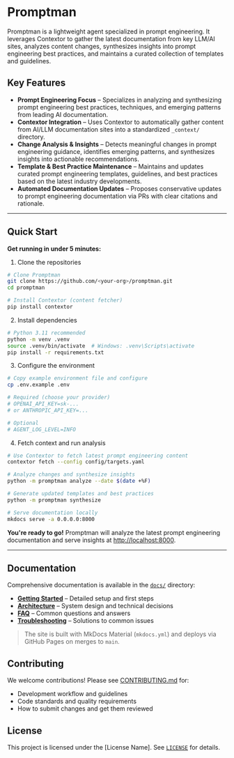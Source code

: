 # Promptman

Promptman is a lightweight agent specialized in prompt engineering. It leverages Contextor to gather the latest documentation from key LLM/AI sites, analyzes content changes, synthesizes insights into prompt engineering best practices, and maintains a curated collection of templates and guidelines. 

## Key Features

- **Prompt Engineering Focus** – Specializes in analyzing and synthesizing prompt engineering best practices, techniques, and emerging patterns from leading AI documentation.
- **Contextor Integration** – Uses Contextor to automatically gather content from AI/LLM documentation sites into a standardized `_context/` directory.  
- **Change Analysis & Insights** – Detects meaningful changes in prompt engineering guidance, identifies emerging patterns, and synthesizes insights into actionable recommendations.
- **Template & Best Practice Maintenance** – Maintains and updates curated prompt engineering templates, guidelines, and best practices based on the latest industry developments.
- **Automated Documentation Updates** – Proposes conservative updates to prompt engineering documentation via PRs with clear citations and rationale.

---

## Quick Start

**Get running in under 5 minutes:**

1. Clone the repositories

```bash
# Clone Promptman
git clone https://github.com/<your-org>/promptman.git
cd promptman

# Install Contextor (content fetcher)
pip install contextor
```

2. Install dependencies

```bash
# Python 3.11 recommended
python -m venv .venv
source .venv/bin/activate  # Windows: .venv\Scripts\activate
pip install -r requirements.txt
```

3. Configure the environment

```bash
# Copy example environment file and configure
cp .env.example .env

# Required (choose your provider)
# OPENAI_API_KEY=sk-...
# or ANTHROPIC_API_KEY=...

# Optional
# AGENT_LOG_LEVEL=INFO
```

4. Fetch context and run analysis

```bash
# Use Contextor to fetch latest prompt engineering content
contextor fetch --config config/targets.yaml

# Analyze changes and synthesize insights
python -m promptman analyze --date $(date +%F)

# Generate updated templates and best practices
python -m promptman synthesize

# Serve documentation locally
mkdocs serve -a 0.0.0.0:8000
```

**You're ready to go!** Promptman will analyze the latest prompt engineering documentation and serve insights at [http://localhost:8000](http://localhost:8000).

---

## Documentation

Comprehensive documentation is available in the [`docs/`](docs/) directory:

* **[Getting Started](docs/GETTING_STARTED.md)** – Detailed setup and first steps
* **[Architecture](docs/architecture/)** – System design and technical decisions
* **[FAQ](docs/FAQ.md)** – Common questions and answers
* **[Troubleshooting](docs/TROUBLESHOOTING.md)** – Solutions to common issues

> The site is built with MkDocs Material (`mkdocs.yml`) and deploys via GitHub Pages on merges to `main`.

## Contributing

We welcome contributions! Please see [CONTRIBUTING.md](./CONTRIBUTING.md) for:

* Development workflow and guidelines
* Code standards and quality requirements
* How to submit changes and get them reviewed

## License

This project is licensed under the \[License Name]. See [`LICENSE`](LICENSE) for details.
